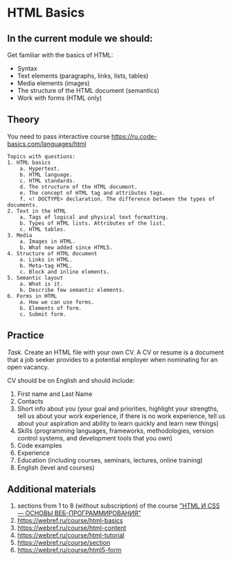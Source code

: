 # HTML Basics
## In the current module we should:
Get familiar with the basics of HTML:
- Syntax
- Text elements (paragraphs, links, lists, tables)
- Media elements (images)
- The structure of the HTML document (semantics)
- Work with forms (HTML only)

## Theory
  You need to pass interactive course https://ru.code-basics.com/languages/html 
  
    Topics with questions:
    1. HTML basics
        a. Hypertext.
        b. HTML language.
        c. HTML standards.
        d. The structure of the HTML document.
        e. The concept of HTML tag and attributes tags.
        f. <! DOCTYPE> declaration. The difference between the types of documents.
    2. Text in the HTML
        a. Tags of logical and physical text formatting.
        b. Types of HTML lists. Attributes of the list.
        c. HTML tables.
    3. Media
        a. Images in HTML.
        b. What new added since HTML5.
    4. Structure of HTML document
        a. Links in HTML.
        b. Meta-tag HTML.
        c. Block and inline elements.
    5. Semantic layout
        a. What is it.
        b. Describe few semantic elements.
    6. Forms in HTML
        a. How we can use forms.
        b. Elements of form.
        c. Submit form.
        


## Practice
*Task.* Create an HTML file with your own CV. A CV or resume is a document that a job seeker provides to a potential employer when nominating for an open vacancy.
  
CV should be on English and should include:
1. First name and Last Name
2. Contacts
3. Short info about you (your goal and priorities, highlight your strengths, tell us about your work experience, if there is no work experience, tell us about your aspiration and ability to learn quickly and learn new things)
4. Skills (programming languages, frameworks, methodologies, version control systems, and development tools that you own)
5. Code examples
6. Experience
7. Education (including courses, seminars, lectures, online training)
8. English (level and courses)
 

## Additional materials
1. sections from 1 to 8 (without subscription) of the course ["HTML И CSS — ОСНОВЫ ВЕБ-ПРОГРАММИРОВАНИЯ"](https://codebra.ru/ru/courses/html-css-base)
2. https://webref.ru/course/html-basics
3. https://webref.ru/course/html-content
4. https://webref.ru/course/html-tutorial
5. https://webref.ru/course/section
6. https://webref.ru/course/html5-form
